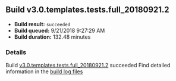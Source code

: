 ## Build v3.0.templates.tests.full_20180921.2
- **Build result:** `succeeded`
- **Build queued:** 9/21/2018 9:27:29 AM
- **Build duration:** 132.48 minutes
### Details
Build [v3.0.templates.tests.full_20180921.2](https://winappstudio.visualstudio.com/web/build.aspx?pcguid=a4ef43be-68ce-4195-a619-079b4d9834c2&builduri=vstfs%3a%2f%2f%2fBuild%2fBuild%2f26299) succeeded
Find detailed information in the [build log files](https://uwpctdiags.blob.core.windows.net/buildlogs/v3.0.templates.tests.full_20180921.2_logs.zip)
